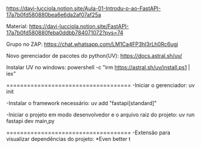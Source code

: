 ###
https://davi-lucciola.notion.site/Aula-01-Introdu-o-ao-FastAPI-17a7b0fd580880bea6e6da2af07af25a


Material: 
https://davi-lucciola.notion.site/FastAPI-17a7b0fd580880feba0ddbb784071072?pvs=74

Grupo no ZAP:
https://chat.whatsapp.com/LM1Ca4FP3hl3rLh0Rc6ugj

Novo gerenciador de pacotes do python(UV):
https://docs.astral.sh/uv/

Instalar UV no windows:
powershell -c "irm https://astral.sh/uv/install.ps1 | iex"


====================================
-Iniciar o gerenciador:
uv init

-Instalar o framework necessário:
uv add "fastapi[standard]"

-Iniciar o projeto em modo desenvolvedor e o arquivo raiz do projeto:
uv run fastapi dev main,py


====================================
-Extensão para visualizar dependências do projeto:
*Even better t
